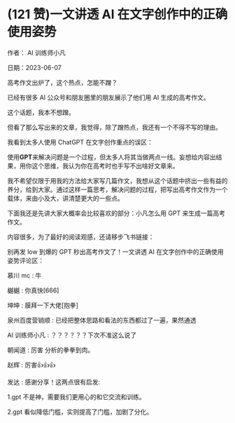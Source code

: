 
# (121 赞)一文讲透 AI 在文字创作中的正确使用姿势

作者： AI 训练师小凡

日期：2023-06-07

高考作文出炉了，这个热点，怎能不蹭？



已经有很多 AI 公众号和朋友圈里的朋友展示了他们用 AI 生成的高考作文。

这个话题，我本不想蹭。

但看了那么写出来的文章，我觉得，除了蹭热点，我还有一个不得不写的理由。

我看到太多人使用 ChatGPT 在文字创作重点的误区：

使用**GPT**来解决问题是一个过程，但太多人将其当做两点一线。妄想给内容出结果，用你这个思维，我认为你在高考时也手写不出啥好文章来。

我不希望仅限于用我的方法给大家写几篇作文，我想从这个话题中挤出一些有益的养分，给到大家。通过这样一篇思考，解决问题的过程，把写出高考作文作为一个载体，来由小及大，讲清楚更大的一些点。

下面我还是先讲大家大概率会比较喜欢的部分：小凡怎么用 GPT 来生成一篇高考作文。

内容很多，为了最好的阅读观感，还请移步飞书链接：

别再发 low 到爆的 GPT 秒出高考作文了！一文讲透 AI 在文字创作中的正确使用姿势评论区：

慕川 mc : 牛

樾樾 : 你真快[666]

坤坤 : 膜拜一下大佬[抱拳]

泉州百度营销顺 : 已经把整体思路和看法的东西都过了一遍，果然通透

AI 训练师小凡 : ？？？？？？下次不准这么说了

朝闻道 : 厉害  分析的拳拳到肉。

赵辉 : 厉害👍👍👍

发达 : 感谢分享！这两点很有启发:



1.gpt 不是神，需要我们更用心的和它交流和训练。

2.gpt 看似降低门槛，实则提高了门槛，加剧了分化。

